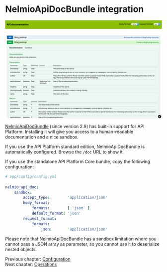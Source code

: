 # NelmioApiDocBundle integration

![Screenshot of ApiBundle integrated with NelmioApiDocBundle](../getting-started/images/api-doc.png)

[NelmioApiDocBundle](https://github.com/nelmio/NelmioApiDocBundle) (since version 2.9) has built-in support for API Platform.
Installing it will give you access to a human-readable documentation and a nice sandbox.

If you use the API Platform standard edition, NelmioApiDocBundle is automatically configured. Browse the `/doc` URL to show
it.

If you use the standalone API Platform Core bundle, copy the following configuration:

```yaml
# app/config/config.yml

nelmio_api_doc:
    sandbox:
        accept_type:        'application/json'
        body_format:
            formats:        [ 'json' ]
            default_format: 'json'
        request_format:
            formats:
                json:       'application/json'
```

Please note that NelmioApiDocBundle has a sandbox limitation where you cannot pass a JSON array as parameter, so you cannot
use it to deserialize nested objects.

Previous chapter: [Configuration](configuration.md)<br>
Next chapter: [Operations](operations.md)
